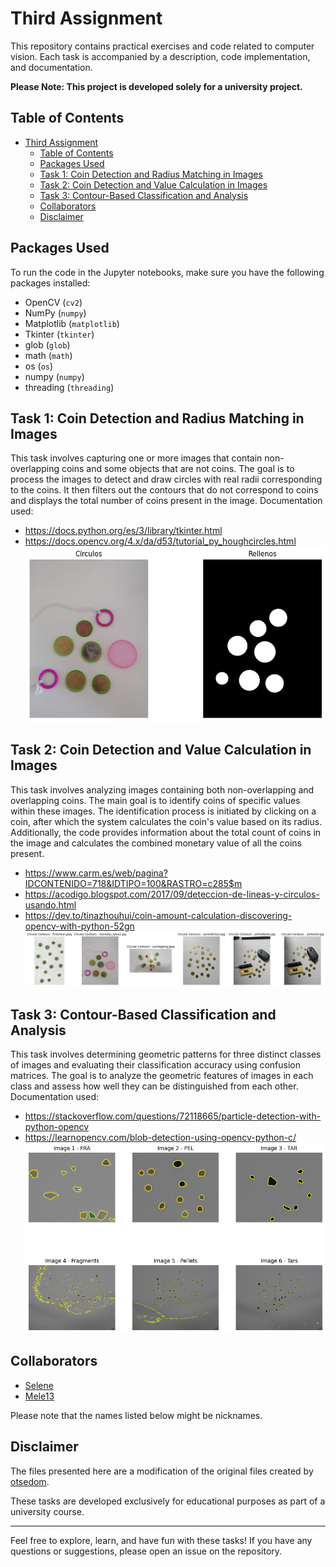 # Third Assignment

This repository contains practical exercises and code related to computer vision. Each task is accompanied by a description, code implementation, and documentation.

**Please Note: This project is developed solely for a university project.**

## Table of Contents
- [Third Assignment](#third-assignment)
  - [Table of Contents](#table-of-contents)
  - [Packages Used](#packages-used)
  - [Task 1: Coin Detection and Radius Matching in Images](#task-1-coin-detection-and-radius-matching-in-images)
  - [Task 2: Coin Detection and Value Calculation in Images](#task-2-coin-detection-and-value-calculation-in-images)
  - [Task 3: Contour-Based Classification and Analysis](#task-3-contour-based-classification-and-analysis)
  - [Collaborators](#collaborators)
  - [Disclaimer](#disclaimer)

## Packages Used
To run the code in the Jupyter notebooks, make sure you have the following packages installed:
- OpenCV (`cv2`)
- NumPy (`numpy`)
- Matplotlib (`matplotlib`)
- Tkinter (`tkinter`)
- glob (`glob`)
- math (`math`)
- os (`os`)
- numpy (`numpy`)
- threading (`threading`)

## Task 1: Coin Detection and Radius Matching in Images
This task involves capturing one or more images that contain non-overlapping coins and some objects that are not coins. The goal is to process the images to detect and draw circles with real radii corresponding to the coins. It then filters out the contours that do not correspond to coins and displays the total number of coins present in the image.
Documentation used:
- https://docs.python.org/es/3/library/tkinter.html
- https://docs.opencv.org/4.x/da/d53/tutorial_py_houghcircles.html
![Coin Detection and Valuation](./Images/Outputs/Task1.png)

## Task 2: Coin Detection and Value Calculation in Images
This task involves analyzing images containing both non-overlapping and overlapping coins. The main goal is to identify coins of specific values within these images. The identification process is initiated by clicking on a coin, after which the system calculates the coin's value based on its radius. Additionally, the code provides information about the total count of coins in the image and calculates the combined monetary value of all the coins present.
- https://www.carm.es/web/pagina?IDCONTENIDO=718&IDTIPO=100&RASTRO=c285$m
- https://acodigo.blogspot.com/2017/09/deteccion-de-lineas-y-circulos-usando.html
- https://dev.to/tinazhouhui/coin-amount-calculation-discovering-opencv-with-python-52gn
![Circle Detection and Diameter Measurement](./Images/Outputs/Task2.png)

## Task 3: Contour-Based Classification and Analysis
This task involves determining geometric patterns for three distinct classes of images and evaluating their classification accuracy using confusion matrices. The goal is to analyze the geometric features of images in each class and assess how well they can be distinguished from each other.
Documentation used:
- https://stackoverflow.com/questions/72118665/particle-detection-with-python-opencv
- https://learnopencv.com/blob-detection-using-opencv-python-c/
![Contour Highlighting Results](./Images/Outputs/Task3.png)

## Collaborators

- [Selene](https://github.com/SeleneGonzalezCurbelo)
- [Mele13](https://github.com/mele13)

Please note that the names listed below might be nicknames.

## Disclaimer
The files presented here are a modification of the original files created by [otsedom](https://github.com/otsedom/otsedom.github.io/tree/main/VC/P3).

These tasks are developed exclusively for educational purposes as part of a university course. 

--------------------------------------------------

Feel free to explore, learn, and have fun with these tasks! If you have any questions or suggestions, please open an issue on the repository.